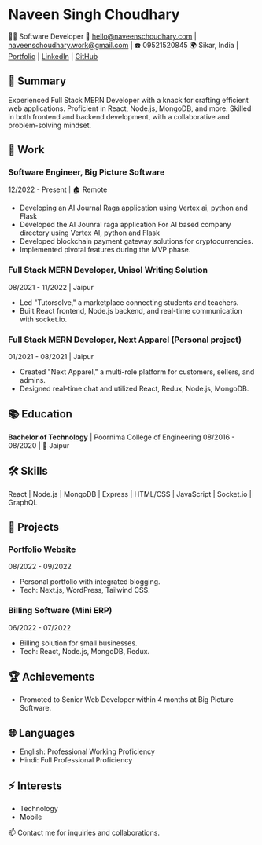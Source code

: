 # Naveen Singh Choudhary
👨‍💻 Software Developer
📧 hello@naveenschoudhary.com | naveenschoudhary.work@gmail.com | ☎️ 09521520845
🌍 Sikar, India | [Portfolio](https://naveenschoudhary.com) | [LinkedIn](https://linkedin.com/in/naveen-singh-choudhary-a5144b129) | [GitHub](https://github.com/Naveenschoudhary)

## 🚀 Summary
Experienced Full Stack MERN Developer with a knack for crafting efficient web applications. Proficient in React, Node.js, MongoDB, and more. Skilled in both frontend and backend development, with a collaborative and problem-solving mindset.

## 💼 Work

### Software Engineer, Big Picture Software
12/2022 - Present | 🏠 Remote
- Developing an AI Journal Raga application using Vertex ai, python and Flask
- Developed the AI Jounral raga application For AI based company directory using Vertex AI, python and Flask
- Developed blockchain payment gateway solutions for cryptocurrencies.
- Implemented pivotal features during the MVP phase.

### Full Stack MERN Developer, Unisol Writing Solution
08/2021 - 11/2022 | Jaipur

- Led "Tutorsolve," a marketplace connecting students and teachers.
- Built React frontend, Node.js backend, and real-time communication with socket.io.

### Full Stack MERN Developer, Next Apparel (Personal project)
01/2021 - 08/2021 | Jaipur

- Created "Next Apparel," a multi-role platform for customers, sellers, and admins.
- Designed real-time chat and utilized React, Redux, Node.js, MongoDB.

## 📚 Education

**Bachelor of Technology** | Poornima College of Engineering
08/2016 - 08/2020 | 🌆 Jaipur

## 🛠️ Skills

React | Node.js | MongoDB | Express | HTML/CSS | JavaScript | Socket.io | GraphQL

## 🌟 Projects

### Portfolio Website
08/2022 - 09/2022

- Personal portfolio with integrated blogging.
- Tech: Next.js, WordPress, Tailwind CSS.

### Billing Software (Mini ERP)
06/2022 - 07/2022

- Billing solution for small businesses.
- Tech: React, Node.js, MongoDB, Redux.

## 🏆 Achievements

- Promoted to Senior Web Developer within 4 months at Big Picture Software.

## 🌐 Languages

- English: Professional Working Proficiency
- Hindi: Full Professional Proficiency

## ⚡ Interests

- Technology
- Mobile

📫 Contact me for inquiries and collaborations.
